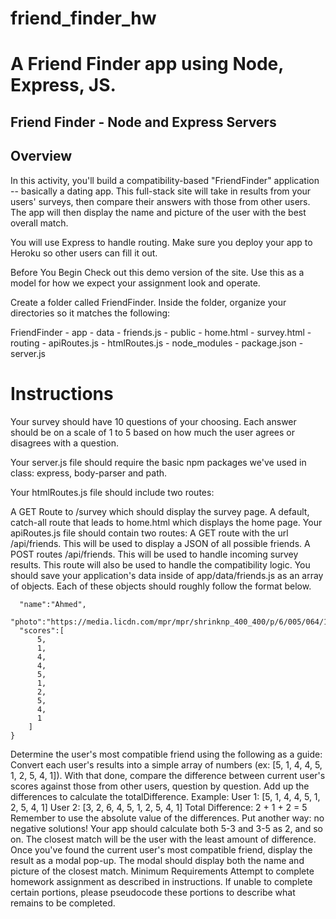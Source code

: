 # friend_finder_hw
# A Friend Finder app using Node, Express, JS. 

## Friend Finder - Node and Express Servers
## Overview
In this activity, you'll build a compatibility-based "FriendFinder" application -- basically a dating app. This full-stack site will take in results from your users' surveys, then compare their answers with those from other users. The app will then display the name and picture of the user with the best overall match.

You will use Express to handle routing. Make sure you deploy your app to Heroku so other users can fill it out.

Before You Begin
Check out this demo version of the site. Use this as a model for how we expect your assignment look and operate.

Create a folder called FriendFinder. Inside the folder, organize your directories so it matches the following:

  FriendFinder
    - app
      - data
        - friends.js
      - public
        - home.html
        - survey.html
      - routing
        - apiRoutes.js
        - htmlRoutes.js
    - node_modules
    - package.json
    - server.js
# Instructions
Your survey should have 10 questions of your choosing. Each answer should be on a scale of 1 to 5 based on how much the user agrees or disagrees with a question.

Your server.js file should require the basic npm packages we've used in class: express, body-parser and path.

Your htmlRoutes.js file should include two routes:

A GET Route to /survey which should display the survey page.
A default, catch-all route that leads to home.html which displays the home page.
Your apiRoutes.js file should contain two routes:
A GET route with the url /api/friends. This will be used to display a JSON of all possible friends.
A POST routes /api/friends. This will be used to handle incoming survey results. This route will also be used to handle the compatibility logic.
You should save your application's data inside of app/data/friends.js as an array of objects. Each of these objects should roughly follow the format below.

```{
  "name":"Ahmed",
  "photo":"https://media.licdn.com/mpr/mpr/shrinknp_400_400/p/6/005/064/1bd/3435aa3.jpg",
  "scores":[
      5,
      1,
      4,
      4,
      5,
      1,
      2,
      5,
      4,
      1
    ]
}
```

Determine the user's most compatible friend using the following as a guide:
Convert each user's results into a simple array of numbers (ex: [5, 1, 4, 4, 5, 1, 2, 5, 4, 1]).
With that done, compare the difference between current user's scores against those from other users, question by question. Add up the differences to calculate the  totalDifference.
Example:
User 1: [5, 1, 4, 4, 5, 1, 2, 5, 4, 1]
User 2: [3, 2, 6, 4, 5, 1, 2, 5, 4, 1]
Total Difference: 2 + 1 + 2 = 5
Remember to use the absolute value of the differences. Put another way: no negative solutions! Your app should calculate both 5-3 and 3-5 as 2, and so on.
The closest match will be the user with the least amount of difference.
Once you've found the current user's most compatible friend, display the result as a modal pop-up.
The modal should display both the name and picture of the closest match.
Minimum Requirements
Attempt to complete homework assignment as described in instructions. If unable to complete certain portions, please pseudocode these portions to describe what remains to be completed.
